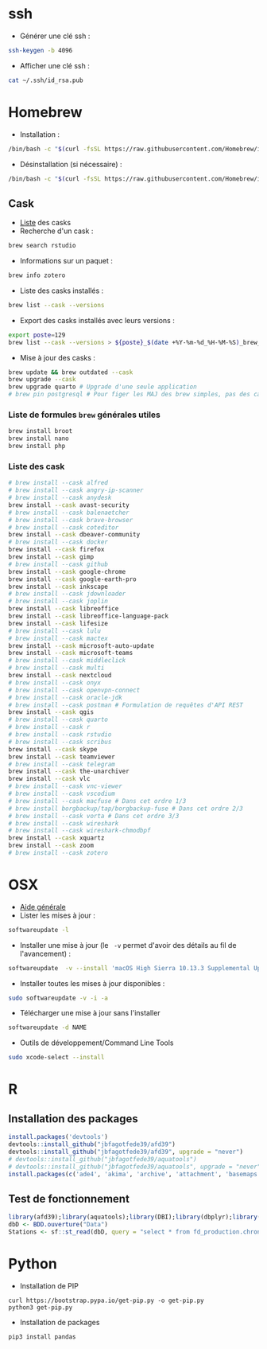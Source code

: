 <!--- Description ----
-- Auteur : Jean-Baptiste Fagot
-- Objectif : Script maintenance logiciels clients
-- Problèmes : 
-- À faire : 
-- Notes : 
 -->

# ssh
- Générer une clé ssh :
``` bash
ssh-keygen -b 4096
```
- Afficher une clé ssh :
``` bash
cat ~/.ssh/id_rsa.pub
```

# Homebrew
- Installation :
``` bash
/bin/bash -c "$(curl -fsSL https://raw.githubusercontent.com/Homebrew/install/HEAD/install.sh)"
```
- Désinstallation (si nécessaire) :
``` bash
/bin/bash -c "$(curl -fsSL https://raw.githubusercontent.com/Homebrew/install/master/uninstall.sh)"
```

## Cask
- [Liste](https://formulae.brew.sh/cask/) des casks
- Recherche d'un cask : 
``` bash
brew search rstudio
```

- Informations sur un paquet : 
``` bash
brew info zotero
```

- Liste des casks installés :
``` bash
brew list --cask --versions
```

- Export des casks installés avec leurs versions :
``` bash
export poste=129
brew list --cask --versions > ${poste}_$(date +%Y-%m-%d_%H-%M-%S)_brew_versions.txt
```

- Mise à jour des casks :
``` bash
brew update && brew outdated --cask
brew upgrade --cask
brew upgrade quarto # Upgrade d'une seule application
# brew pin postgresql # Pour figer les MAJ des brew simples, pas des cask
```

### Liste de formules `brew` générales utiles
```bash
brew install broot
brew install nano
brew install php
```

### Liste des cask
``` bash
# brew install --cask alfred
# brew install --cask angry-ip-scanner
# brew install --cask anydesk
brew install --cask avast-security
# brew install --cask balenaetcher
# brew install --cask brave-browser
# brew install --cask coteditor
brew install --cask dbeaver-community
# brew install --cask docker
brew install --cask firefox
brew install --cask gimp
# brew install --cask github
brew install --cask google-chrome
brew install --cask google-earth-pro
brew install --cask inkscape
# brew install --cask jdownloader
# brew install --cask joplin
brew install --cask libreoffice
brew install --cask libreoffice-language-pack
brew install --cask lifesize
# brew install --cask lulu
# brew install --cask mactex
brew install --cask microsoft-auto-update
brew install --cask microsoft-teams
# brew install --cask middleclick
# brew install --cask multi
brew install --cask nextcloud
# brew install --cask onyx
# brew install --cask openvpn-connect
# brew install --cask oracle-jdk
# brew install --cask postman # Formulation de requêtes d'API REST
brew install --cask qgis
# brew install --cask quarto
# brew install --cask r
# brew install --cask rstudio
# brew install --cask scribus
brew install --cask skype
brew install --cask teamviewer
# brew install --cask telegram
brew install --cask the-unarchiver
brew install --cask vlc
# brew install --cask vnc-viewer
# brew install --cask vscodium
# brew install --cask macfuse # Dans cet ordre 1/3
# brew install borgbackup/tap/borgbackup-fuse # Dans cet ordre 2/3
# brew install --cask vorta # Dans cet ordre 3/3
# brew install --cask wireshark
# brew install --cask wireshark-chmodbpf
brew install --cask xquartz
brew install --cask zoom
# brew install --cask zotero
```

# OSX
- [Aide générale](https://www.cyberciti.biz/faq/apple-mac-os-x-update-softwareupdate-bash-shell-command/)
- Lister les mises à jour :
``` bash
softwareupdate -l
```

- Installer une mise à jour (le ` -v` permet d'avoir des détails au fil de l'avancement) :
``` bash
softwareupdate  -v --install 'macOS High Sierra 10.13.3 Supplemental Update-'
```

- Installer toutes les mises à jour disponibles :
``` bash
sudo softwareupdate -v -i -a
```

- Télécharger une mise à jour sans l'installer
``` bash
softwareupdate -d NAME
```

- Outils de développement/Command Line Tools
``` bash
sudo xcode-select --install
```

# R
## Installation des packages
``` R
install.packages('devtools')
devtools::install_github("jbfagotfede39/afd39")
devtools::install_github("jbfagotfede39/afd39", upgrade = "never")
# devtools::install_github("jbfagotfede39/aquatools")
# devtools::install_github("jbfagotfede39/aquatools", upgrade = "never")
install.packages(c('ade4', 'akima', 'archive', 'attachment', 'basemaps', 'bib2df', 'clisymbols', 'colourpicker', 'corrr', 'cronR', 'DT', 'dygraphs', 'emayili', 'flextable', 'ggmap', 'ggplotify', 'ggrepel', 'ggsn', 'ggthemes', 'gitcreds', 'gt', 'gtExtras', 'gtsummary', 'hexView', 'hrbrthemes', 'htmlTable', 'janitor', 'kableExtra', 'leaflet', 'logr', 'magick', 'markdown', 'OpenStreetMap', 'osmdata', 'ows4R', 'palmerpenguins', 'pander', 'pdftools', 'pgirmess', 'qrcode', 'readODS', 'recipes', 'RCurl', 'renv', 'reticulate', 'rosm', 'RSQLite', 'sassy', 'shiny', 'shinyauthr', 'shinydashboard', 'shinyFiles', 'shinyjs', 'shinyTime', 'styler', 'svglite', 'tidygeocoder', 'tidylog', 'tidyxl', 'vegan', 'viridis'))
```

## Test de fonctionnement
``` R
library(afd39);library(aquatools);library(DBI);library(dbplyr);library(ggrepel);library(glue);library(lubridate);library(readxl);library(sf);library(stringr);library(tidyverse)
dbD <- BDD.ouverture("Data")
Stations <- sf::st_read(dbD, query = "select * from fd_production.chroniques_stations;")
```

# Python
- Installation de PIP
```
curl https://bootstrap.pypa.io/get-pip.py -o get-pip.py
python3 get-pip.py
```

- Installation de packages
```
pip3 install pandas
```
